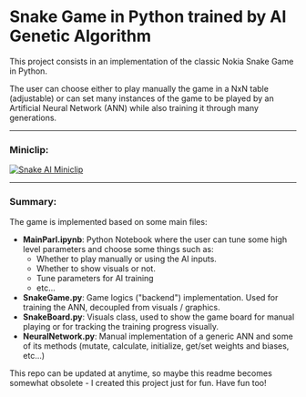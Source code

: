 # Snake Game in Python trained by AI Genetic Algorithm

This project consists in an implementation of the classic Nokia Snake Game in Python.

The user can choose either to play manually the game in a NxN table (adjustable) or can set many instances of the game to be played by an Artificial Neural Network (ANN) while also training it through many generations.

---

### Miniclip:

[![Snake AI Miniclip](https://img.youtube.com/vi/8lji1RB53hQ/0.jpg)](https://youtu.be/watch?v=8lji1RB53hQ)

---
### Summary:

The game is implemented based on some main files:
- **MainParl.ipynb**: Python Notebook where the user can tune some high level parameters and choose some things such as:
  - Whether to play manually or using the AI inputs.
  - Whether to show visuals or not.
  - Tune parameters for AI training
  - etc...
- **SnakeGame.py**: Game logics ("backend") implementation. Used for training the ANN, decoupled from visuals / graphics.
- **SnakeBoard.py**: Visuals class, used to show the game board for manual playing or for tracking the training progress visually.
- **NeuralNetwork.py**: Manual implementation of a generic ANN and some of its methods (mutate, calculate, initialize, get/set weights and biases, etc...)

This repo can be updated at anytime, so maybe this readme becomes somewhat obsolete - I created this project just for fun. Have fun too!